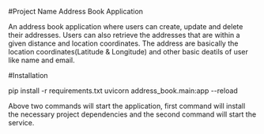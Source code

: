 #Project Name
Address Book Application

An address book application where users can create, update and delete their addresses. Users can also retrieve the addresses that are within a given distance and location coordinates.
The address are basically the location coordinates(Latitude & Longitude) and other basic deatils of user like name and email.


#Installation

pip install -r requirements.txt
uvicorn address_book.main:app --reload

Above two commands will start the application, first command will install the necessary project dependencies and the second command will start the service.
